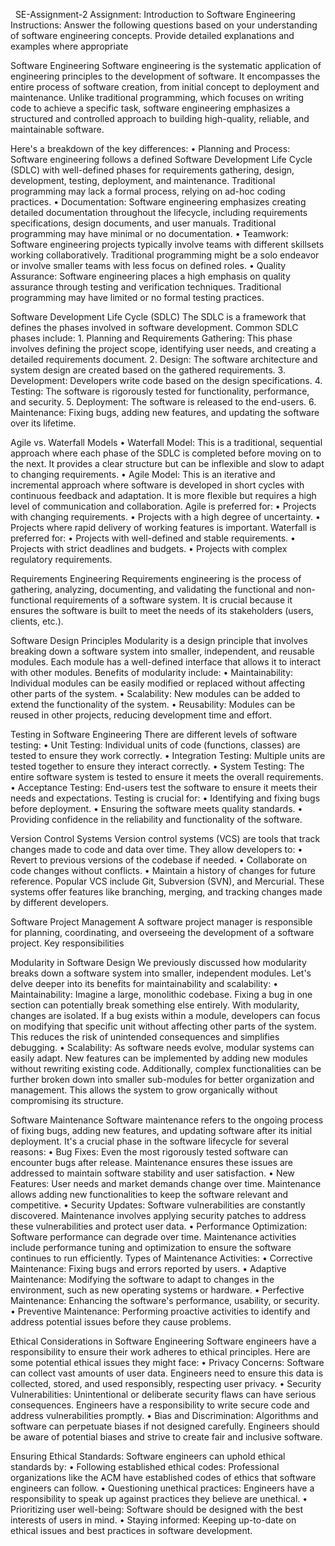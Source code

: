  
SE-Assignment-2
Assignment: Introduction to Software Engineering Instructions: Answer the following questions based on your understanding of software engineering concepts. Provide detailed explanations and examples where appropriate 

Software Engineering
Software engineering is the systematic application of engineering principles to the development of software. It encompasses the entire process of software creation, from initial concept to deployment and maintenance. Unlike traditional programming, which focuses on writing code to achieve a specific task, software engineering emphasizes a structured and controlled approach to building high-quality, reliable, and maintainable software.


Here's a breakdown of the key differences:
    • Planning and Process: Software engineering follows a defined Software Development Life Cycle (SDLC) with well-defined phases for requirements gathering, design, development, testing, deployment, and maintenance. Traditional programming may lack a formal process, relying on ad-hoc coding practices. 
    • Documentation: Software engineering emphasizes creating detailed documentation throughout the lifecycle, including requirements specifications, design documents, and user manuals. Traditional programming may have minimal or no documentation. 
    • Teamwork: Software engineering projects typically involve teams with different skillsets working collaboratively. Traditional programming might be a solo endeavor or involve smaller teams with less focus on defined roles. 
    • Quality Assurance: Software engineering places a high emphasis on quality assurance through testing and verification techniques. Traditional programming may have limited or no formal testing practices. 


Software Development Life Cycle (SDLC)
The SDLC is a framework that defines the phases involved in software development. Common SDLC phases include:
    1. Planning and Requirements Gathering: This phase involves defining the project scope, identifying user needs, and creating a detailed requirements document. 
    2. Design: The software architecture and system design are created based on the gathered requirements. 
    3. Development: Developers write code based on the design specifications. 
    4. Testing: The software is rigorously tested for functionality, performance, and security. 
    5. Deployment: The software is released to the end-users. 
    6. Maintenance: Fixing bugs, adding new features, and updating the software over its lifetime. 


Agile vs. Waterfall Models
    • Waterfall Model: This is a traditional, sequential approach where each phase of the SDLC is completed before moving on to the next. It provides a clear structure but can be inflexible and slow to adapt to changing requirements.
    • Agile Model: This is an iterative and incremental approach where software is developed in short cycles with continuous feedback and adaptation. It is more flexible but requires a high level of communication and collaboration.
Agile is preferred for:
    • Projects with changing requirements. 
    • Projects with a high degree of uncertainty. 
    • Projects where rapid delivery of working features is important. 
Waterfall is preferred for:
    • Projects with well-defined and stable requirements. 
    • Projects with strict deadlines and budgets. 
    • Projects with complex regulatory requirements. 


Requirements Engineering
Requirements engineering is the process of gathering, analyzing, documenting, and validating the functional and non-functional requirements of a software system. It is crucial because it ensures the software is built to meet the needs of its stakeholders (users, clients, etc.).


Software Design Principles
Modularity is a design principle that involves breaking down a software system into smaller, independent, and reusable modules. Each module has a well-defined interface that allows it to interact with other modules. Benefits of modularity include:
    • Maintainability: Individual modules can be easily modified or replaced without affecting other parts of the system. 
    • Scalability: New modules can be added to extend the functionality of the system. 
    • Reusability: Modules can be reused in other projects, reducing development time and effort. 


Testing in Software Engineering
There are different levels of software testing:
    • Unit Testing: Individual units of code (functions, classes) are tested to ensure they work correctly. 
    • Integration Testing: Multiple units are tested together to ensure they interact correctly. 
    • System Testing: The entire software system is tested to ensure it meets the overall requirements. 
    • Acceptance Testing: End-users test the software to ensure it meets their needs and expectations. 
Testing is crucial for:
    • Identifying and fixing bugs before deployment. 
    • Ensuring the software meets quality standards. 
    • Providing confidence in the reliability and functionality of the software. 


Version Control Systems
Version control systems (VCS) are tools that track changes made to code and data over time. They allow developers to:
    • Revert to previous versions of the codebase if needed. 
    • Collaborate on code changes without conflicts. 
    • Maintain a history of changes for future reference. 
Popular VCS include Git, Subversion (SVN), and Mercurial. These systems offer features like branching, merging, and tracking changes made by different developers.


Software Project Management
A software project manager is responsible for planning, coordinating, and overseeing the development of a software project. Key responsibilities



Modularity in Software Design 
We previously discussed how modularity breaks down a software system into smaller, independent modules. Let's delve deeper into its benefits for maintainability and scalability:
    • Maintainability: Imagine a large, monolithic codebase. Fixing a bug in one section can potentially break something else entirely. With modularity, changes are isolated. If a bug exists within a module, developers can focus on modifying that specific unit without affecting other parts of the system. This reduces the risk of unintended consequences and simplifies debugging.
    • Scalability: As software needs evolve, modular systems can easily adapt. New features can be implemented by adding new modules without rewriting existing code. Additionally, complex functionalities can be further broken down into smaller sub-modules for better organization and management. This allows the system to grow organically without compromising its structure.


Software Maintenance
Software maintenance refers to the ongoing process of fixing bugs, adding new features, and updating software after its initial deployment. It's a crucial phase in the software lifecycle for several reasons:
    • Bug Fixes: Even the most rigorously tested software can encounter bugs after release. Maintenance ensures these issues are addressed to maintain software stability and user satisfaction.
    • New Features: User needs and market demands change over time. Maintenance allows adding new functionalities to keep the software relevant and competitive.
    • Security Updates: Software vulnerabilities are constantly discovered. Maintenance involves applying security patches to address these vulnerabilities and protect user data.
    • Performance Optimization: Software performance can degrade over time. Maintenance activities include performance tuning and optimization to ensure the software continues to run efficiently.
Types of Maintenance Activities:
    • Corrective Maintenance: Fixing bugs and errors reported by users.
    • Adaptive Maintenance: Modifying the software to adapt to changes in the environment, such as new operating systems or hardware.
    • Perfective Maintenance: Enhancing the software's performance, usability, or security.
    • Preventive Maintenance: Performing proactive activities to identify and address potential issues before they cause problems.


Ethical Considerations in Software Engineering
Software engineers have a responsibility to ensure their work adheres to ethical principles. Here are some potential ethical issues they might face:
    • Privacy Concerns: Software can collect vast amounts of user data. Engineers need to ensure this data is collected, stored, and used responsibly, respecting user privacy.
    • Security Vulnerabilities: Unintentional or deliberate security flaws can have serious consequences. Engineers have a responsibility to write secure code and address vulnerabilities promptly.
    • Bias and Discrimination: Algorithms and software can perpetuate biases if not designed carefully. Engineers should be aware of potential biases and strive to create fair and inclusive software.




Ensuring Ethical Standards:
Software engineers can uphold ethical standards by:
    • Following established ethical codes: Professional organizations like the ACM have established codes of ethics that software engineers can follow.
    • Questioning unethical practices: Engineers have a responsibility to speak up against practices they believe are unethical.
    • Prioritizing user well-being: Software should be designed with the best interests of users in mind.
    • Staying informed: Keeping up-to-date on ethical issues and best practices in software development.


